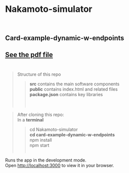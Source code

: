 
# Nakamoto-simulator <br /> <br />
## Card-example-dynamic-w-endpoints
## [See the pdf file](https://github.com/wonder-phil/Nakamoto-simulator/blob/main/docs/card-dynamic-endpoint.pdf) <br /> <br />
> Structure of this repo <br />
>> **src** contains the main software components <br />
>> **public** contains index.html and related files <br />
>> **package.json** contains key libraries <br />
<br /> <br />

> After cloning this repo: <br />
> In a **terminal** <br />
>> cd Nakamoto-simulator  <br /> 
>> **cd card-example-dynamic-w-endpoints** <br />
>> npm install <br />
>> npm start <br /><br />

Runs the app in the development mode.\
Open [http://localhost:3000](http://localhost:3000) to view it in your browser.
